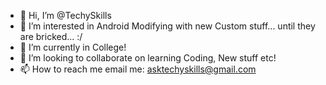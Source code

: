 - 👋 Hi, I’m @TechySkills
- 👀 I’m interested in Android Modifying with new Custom stuff... until they are bricked... :/
- 🌱 I’m currently in College!
- 💞️ I’m looking to collaborate on learning Coding, New stuff etc!
- 📫 How to reach me email me: asktechyskills@gmail.com

<!---
TechySkills/TechySkills is a ✨ special ✨ repository because its `README.md` (this file) appears on your GitHub profile.
You can click the Preview link to take a look at your changes.
--->
